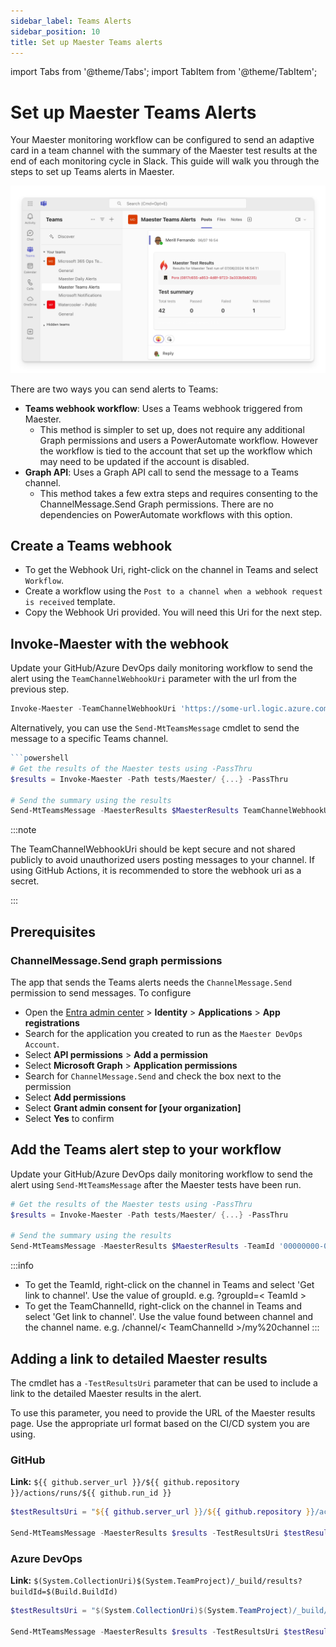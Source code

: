 ```yaml
---
sidebar_label: Teams Alerts
sidebar_position: 10
title: Set up Maester Teams alerts
---
```


import Tabs from '@theme/Tabs';
import TabItem from '@theme/TabItem';

# Set up Maester Teams Alerts

Your Maester monitoring workflow can be configured to send an adaptive card in a team channel with the summary of the Maester test results at the end of each monitoring cycle in Slack. This guide will walk you through the steps to set up Teams alerts in Maester.

![Maester - Microsoft Teams Alerts](assets/maester-teams-alert-test-result.png)

There are two ways you can send alerts to Teams:

- **Teams webhook workflow**: Uses a Teams webhook triggered from Maester.
  - This method is simpler to set up, does not require any additional Graph permissions and users a PowerAutomate workflow. However the workflow is tied to the account that set up the workflow which may need to be updated if the account is disabled.
- **Graph API**: Uses a Graph API call to send the message to a Teams channel.
  - This method takes a few extra steps and requires consenting to the ChannelMessage.Send Graph permissions. There are no dependencies on PowerAutomate workflows with this option.

<Tabs>
<TabItem value="wif" label="Teams webhook workflow" default>

## Create a Teams webhook

- To get the Webhook Uri, right-click on the channel in Teams and select `Workflow`.
- Create a workflow using the `Post to a channel when a webhook request is received` template.
- Copy the Webhook Uri provided. You will need this Uri for the next step.

## Invoke-Maester with the webhook

Update your GitHub/Azure DevOps daily monitoring workflow to send the alert using the `TeamChannelWebhookUri` parameter with the url from the previous step.

```powershell
Invoke-Maester -TeamChannelWebhookUri 'https://some-url.logic.azure.com/workflows/invoke?api-version=2016-06-01'
```

Alternatively, you can use the `Send-MtTeamsMessage` cmdlet to send the message to a specific Teams channel.

```powershell
```powershell
# Get the results of the Maester tests using -PassThru
$results = Invoke-Maester -Path tests/Maester/ {...} -PassThru

# Send the summary using the results
Send-MtTeamsMessage -MaesterResults $MaesterResults TeamChannelWebhookUri 'https://some-url.logic.azure.com/workflows/invoke?api-version=2016-06-01' -Subject 'Maester Results' -TestResultsUri "https://github.com/contoso/maester/runs/123456789"

```


:::note

The TeamChannelWebhookUri should be kept secure and not shared publicly to avoid unauthorized users posting messages to your channel. If using GitHub Actions, it is recommended to store the webhook uri as a secret.

:::

</TabItem>

  <TabItem value="gha-wif" label="Graph API" default>

## Prerequisites

### ChannelMessage.Send graph permissions

The app that sends the Teams alerts needs the `ChannelMessage.Send` permission to send messages. To configure

- Open the [Entra admin center](https://entra.microsoft.com) > **Identity** > **Applications** > **App registrations**
- Search for the application you created to run as the `Maester DevOps Account`.
- Select **API permissions** > **Add a permission**
- Select **Microsoft Graph** > **Application permissions**
- Search for `ChannelMessage.Send` and check the box next to the permission
- Select **Add permissions**
- Select **Grant admin consent for [your organization]**
- Select **Yes** to confirm

## Add the Teams alert step to your workflow

Update your GitHub/Azure DevOps daily monitoring workflow to send the alert using `Send-MtTeamsMessage` after the Maester tests have been run.

```powershell
# Get the results of the Maester tests using -PassThru
$results = Invoke-Maester -Path tests/Maester/ {...} -PassThru

# Send the summary using the results
Send-MtTeamsMessage -MaesterResults $MaesterResults -TeamId '00000000-0000-0000-0000-000000000000' -TeamChannelId '19%3A00000000000000000000000000000000%40thread.tacv2' -Subject 'Maester Results'

```

:::info

- To get the TeamId, right-click on the channel in Teams and select 'Get link to channel'. Use the value of groupId. e.g. ?groupId=< TeamId >
- To get the TeamChannelId, right-click on the channel in Teams and select 'Get link to channel'. Use the value found between channel and the channel name. e.g. /channel/< TeamChannelId >/my%20channel
  :::

</TabItem>

</Tabs>

## Adding a link to detailed Maester results

The cmdlet has a `-TestResultsUri` parameter that can be used to include a link to the detailed Maester results in the alert.

To use this parameter, you need to provide the URL of the Maester results page. Use the appropriate url format based on the CI/CD system you are using.

### GitHub

**Link:** `${{ github.server_url }}/${{ github.repository }}/actions/runs/${{ github.run_id }}`

```powershell
$testResultsUri = "${{ github.server_url }}/${{ github.repository }}/actions/runs/${{ github.run_id }}"

Send-MtTeamsMessage -MaesterResults $results -TestResultsUri $testResultsUri ...

```

### Azure DevOps

**Link:** `$(System.CollectionUri)$(System.TeamProject)/_build/results?buildId=$(Build.BuildId)`

```powershell
$testResultsUri = "$(System.CollectionUri)$(System.TeamProject)/_build/results?buildId=$(Build.BuildId)"

Send-MtTeamsMessage -MaesterResults $results -TestResultsUri $testResultsUri ...
```